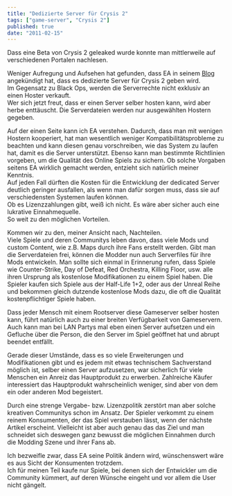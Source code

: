 ```yaml
---
title: "Dedizierte Server für Crysis 2"
tags: ["game-server", "Crysis 2"]
published: true
date: "2011-02-15"
---
```


Dass eine Beta von Crysis 2 geleaked wurde konnte man mittlerweile auf verschiedenen Portalen nachlesen.

Weniger Aufregung und Aufsehen hat gefunden, dass EA in seinem [Blog](http://www.ea.com/crysis-2/blog/dedicated-servers) angekündigt hat, dass es dedizierte Server für Crysis 2 geben wird.  
Im Gegensatz zu Black Ops, werden die Serverrechte nicht exklusiv an einen Hoster verkauft.  
Wer sich jetzt freut, dass er einen Server selber hosten kann, wird aber herbe enttäuscht. Die Serverdateien werden nur ausgewählten Hostern gegeben.

Auf der einen Seite kann ich EA verstehen. Dadurch, dass man mit wenigen Hostern kooperiert, hat man wesentlich weniger Kompatibilitätsprobleme zu beachten und kann diesen genau vorschreiben, wie das System zu laufen hat, damit es die Server unterstützt. Ebenso kann man bestimmte Richtlinien vorgeben, um die Qualität des Online Spiels zu sichern. Ob solche Vorgaben seitens EA wirklich gemacht werden, entzieht sich natürlich meiner Kenntnis.  
Auf jeden Fall dürften die Kosten für die Entwicklung der dedicated Server deutlich geringer ausfallen, als wenn man dafür sorgen muss, dass sie auf verschiedensten Systemen laufen können.  
Ob es Lizenzzahlungen gibt, weiß ich nicht. Es wäre aber sicher auch eine lukrative Einnahmequelle.  
So weit zu den möglichen Vorteilen.  
  
Kommen wir zu den, meiner Ansicht nach, Nachteilen.  
Viele Spiele und deren Communitys leben davon, dass viele Mods und custom Content, wie z.B. Maps durch ihre Fans erstellt werden. Gibt man die Serverdateien frei, können die Modder nun auch Serverfiles für ihre Mods entwickeln. Man sollte sich einmal in Erinnerung rufen, dass Spiele wie Counter-Strike, Day of Defeat, Red Orchestra, Killing Floor, usw. alle ihren Ursprung als kostenlose Modifikationen zu einem Spiel haben. Die Spieler kaufen sich Spiele aus der Half-Life 1+2, oder aus der Unreal Reihe und bekommen gleich dutzende kostenlose Mods dazu, die oft die Qualität kostenpflichtiger Spiele haben.

Dass jeder Mensch mit einem Rootserver diese Gameserver selber hosten kann, führt natürlich auch zu einer breiten Verfügbarkeit von Gameservern. Auch kann man bei LAN Partys mal eben einen Server aufsetzen und ein Gefluche über die Person, die den Server im Spiel geöffnet hat und abrupt beendet entfällt.

Gerade dieser Umstände, dass es so viele Erweiterungen und Modifikationen gibt und es jedem mit etwas technischem Sachverstand möglich ist, selber einen Server aufzusetzen, war sicherlich für viele Menschen ein Anreiz das Hauptprodukt zu erwerben. Zahlreiche Käufer interessiert das Hauptprodukt wahrscheinlich weniger, sind aber von dem ein oder anderen Mod begeistert.

Durch eine strenge Vergabe- bzw. Lizenzpolitik zerstört man aber solche kreativen Communitys schon im Ansatz. Der Spieler verkommt zu einem reinem Konsumenten, der das Spiel verstauben lässt, wenn der nächste Artikel erscheint. Vielleicht ist aber auch genau das das Ziel und man schneidet sich deswegen ganz bewusst die möglichen Einnahmen durch die Modding Szene und ihrer Fans ab.

Ich bezweifle zwar, dass EA seine Politik ändern wird, wünschenswert wäre es aus Sicht der Konsumenten trotzdem.  
Ich für meinen Teil kaufe nur Spiele, bei denen sich der Entwickler um die Community kümmert, auf deren Wünsche eingeht und vor allem die User nicht gängelt.

